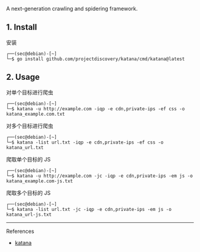 A next-generation crawling and spidering framework.

## 1. Install

安装

```
┌──(sec@debian)-[~]
└─$ go install github.com/projectdiscovery/katana/cmd/katana@latest
```

## 2. Usage

对单个目标进行爬虫

```
┌──(sec@debian)-[~]
└─$ katana -u http://example.com -iqp -e cdn,private-ips -ef css -o katana_example.com.txt
```

对多个目标进行爬虫

```
┌──(sec@debian)-[~]
└─$ katana -list url.txt -iqp -e cdn,private-ips -ef css -o katana_url.txt
```

爬取单个目标的 JS

```
┌──(sec@debian)-[~]
└─$ katana -u http://example.com -jc -iqp -e cdn,private-ips -em js -o katana_example.com-js.txt
```

爬取多个目标的 JS

```
┌──(sec@debian)-[~]
└─$ katana -list url.txt -jc -iqp -e cdn,private-ips -em js -o katana_url-js.txt
```

---

References

- [katana](https://github.com/projectdiscovery/katana)
